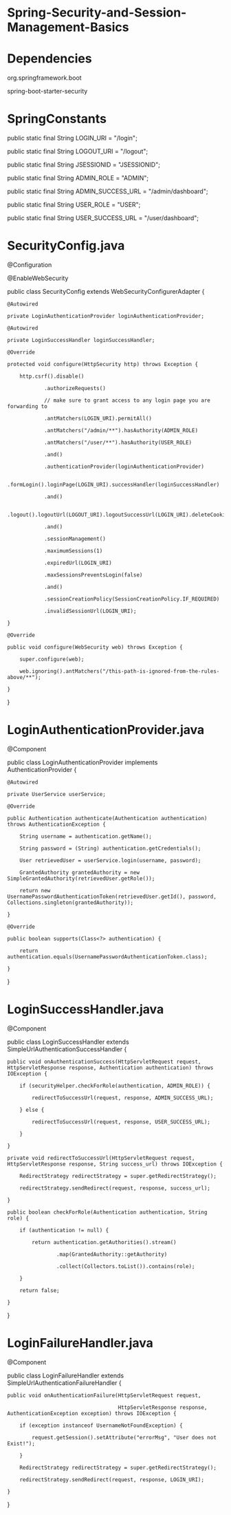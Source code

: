 # Spring-Security-and-Session-Management-Basics

# Dependencies

 <dependency> <groupId>org.springframework.boot</groupId>
    
  <artifactId>spring-boot-starter-security</artifactId></dependency>
  
# SpringConstants

public static final String LOGIN_URI = "/login";

public static final String LOGOUT_URI = "/logout";

public static final String JSESSIONID = "JSESSIONID";

public static final String ADMIN_ROLE = "ADMIN";

public static final String ADMIN_SUCCESS_URL = "/admin/dashboard";

public static final String USER_ROLE = "USER";

public static final String USER_SUCCESS_URL = "/user/dashboard";

# SecurityConfig.java

@Configuration

@EnableWebSecurity

public class SecurityConfig extends WebSecurityConfigurerAdapter {

    @Autowired
    
    private LoginAuthenticationProvider loginAuthenticationProvider;

    @Autowired
    
    private LoginSuccessHandler loginSuccessHandler;

    @Override
    
    protected void configure(HttpSecurity http) throws Exception {
    
        http.csrf().disable()

                .authorizeRequests()
                
                // make sure to grant access to any login page you are forwarding to
                
                .antMatchers(LOGIN_URI).permitAll()
                
                .antMatchers("/admin/**").hasAuthority(ADMIN_ROLE)
                
                .antMatchers("/user/**").hasAuthority(USER_ROLE)
                
                .and()
                
                .authenticationProvider(loginAuthenticationProvider)
                
                .formLogin().loginPage(LOGIN_URI).successHandler(loginSuccessHandler)
                
                .and()
                
                .logout().logoutUrl(LOGOUT_URI).logoutSuccessUrl(LOGIN_URI).deleteCookies(JSESSIONID)
                
                .and()
                
                .sessionManagement()
                
                .maximumSessions(1)
                
                .expiredUrl(LOGIN_URI)
                
                .maxSessionsPreventsLogin(false)
                
                .and()
                
                .sessionCreationPolicy(SessionCreationPolicy.IF_REQUIRED)
                
                .invalidSessionUrl(LOGIN_URI);
                
    }

    @Override
    
    public void configure(WebSecurity web) throws Exception {
    
        super.configure(web);
        
        web.ignoring().antMatchers("/this-path-is-ignored-from-the-rules-above/**");
        
    }

}

# LoginAuthenticationProvider.java

@Component

public class LoginAuthenticationProvider implements AuthenticationProvider {

    @Autowired
    
    private UserService userService;

    @Override
    
    public Authentication authenticate(Authentication authentication) throws AuthenticationException {
    
        String username = authentication.getName();
        
        String password = (String) authentication.getCredentials();
        
        User retrievedUser = userService.login(username, password);
        
        GrantedAuthority grantedAuthority = new SimpleGrantedAuthority(retrievedUser.getRole());
        
        return new UsernamePasswordAuthenticationToken(retrievedUser.getId(), password, Collections.singleton(grantedAuthority));
        
    }

    @Override
    
    public boolean supports(Class<?> authentication) {
    
        return authentication.equals(UsernamePasswordAuthenticationToken.class);
        
    }
    
}


# LoginSuccessHandler.java

@Component

public class LoginSuccessHandler extends SimpleUrlAuthenticationSuccessHandler {


    public void onAuthenticationSuccess(HttpServletRequest request, HttpServletResponse response, Authentication authentication) throws IOException {
    
        if (securityHelper.checkForRole(authentication, ADMIN_ROLE)) {
        
            redirectToSuccessUrl(request, response, ADMIN_SUCCESS_URL);
            
        } else {
        
            redirectToSuccessUrl(request, response, USER_SUCCESS_URL);
            
        }
        
    }

    private void redirectToSuccessUrl(HttpServletRequest request, HttpServletResponse response, String success_url) throws IOException {
    
        RedirectStrategy redirectStrategy = super.getRedirectStrategy();
        
        redirectStrategy.sendRedirect(request, response, success_url);
        
    }

    public boolean checkForRole(Authentication authentication, String role) {
    
        if (authentication != null) {
        
            return authentication.getAuthorities().stream()
            
                    .map(GrantedAuthority::getAuthority)
                    
                    .collect(Collectors.toList()).contains(role);
                    
        }
        
        return false;
        
    }
    
}
# LoginFailureHandler.java

@Component

public class LoginFailureHandler extends SimpleUrlAuthenticationFailureHandler {

    public void onAuthenticationFailure(HttpServletRequest request,
    
                                        HttpServletResponse response, AuthenticationException exception) throws IOException {
                                        
        if (exception instanceof UsernameNotFoundException) {
        
            request.getSession().setAttribute("errorMsg", "User does not Exist!");
            
        }
        
        RedirectStrategy redirectStrategy = super.getRedirectStrategy();
        
        redirectStrategy.sendRedirect(request, response, LOGIN_URI);
        
    }
    
}
